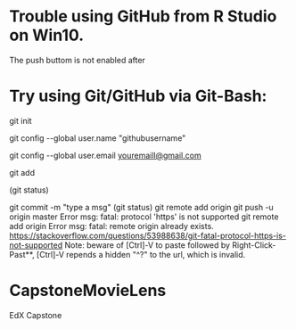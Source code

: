 # Trouble using GitHub from R Studio on Win10.
The push buttom is not enabled after 


# Try using Git/GitHub via Git-Bash:
git init

git config --global user.name "githubusername"

git config --global user.email youremaill@gmail.com

git add <filename>
  
(git status)

git commit -m "type a msg"
(git status)
git remote add origin <https-url>
git push -u origin master
Error msg: fatal: protocol 'https' is not supported
git remote add origin <http-url>
Error msg: fatal: remote origin already exists.
https://stackoverflow.com/questions/53988638/git-fatal-protocol-https-is-not-supported
Note: beware of [Ctrl]-V to paste followed by Right-Click-Past**, [Ctrl]-V repends a hidden "^?" to the url, which is invalid.

# CapstoneMovieLens

EdX Capstone 

